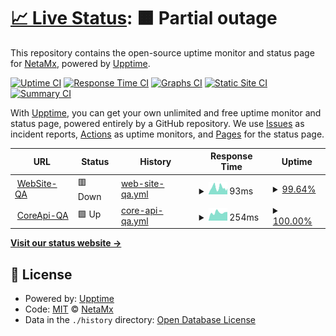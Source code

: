 # [📈 Live Status](https://NetaMx.github.io/upptime-qa): <!--live status--> **🟧 Partial outage**

This repository contains the open-source uptime monitor and status page for [NetaMx](https://neta.mx/), powered by [Upptime](https://github.com/upptime/upptime).

[![Uptime CI](https://github.com/NetaMx/upptime-qa/workflows/Uptime%20CI/badge.svg)](https://github.com/NetaMx/upptime-qa/actions?query=workflow%3A%22Uptime+CI%22)
[![Response Time CI](https://github.com/NetaMx/upptime-qa/workflows/Response%20Time%20CI/badge.svg)](https://github.com/NetaMx/upptime-qa/actions?query=workflow%3A%22Response+Time+CI%22)
[![Graphs CI](https://github.com/NetaMx/upptime-qa/workflows/Graphs%20CI/badge.svg)](https://github.com/NetaMx/upptime-qa/actions?query=workflow%3A%22Graphs+CI%22)
[![Static Site CI](https://github.com/NetaMx/upptime-qa/workflows/Static%20Site%20CI/badge.svg)](https://github.com/NetaMx/upptime-qa/actions?query=workflow%3A%22Static+Site+CI%22)
[![Summary CI](https://github.com/NetaMx/upptime-qa/workflows/Summary%20CI/badge.svg)](https://github.com/NetaMx/upptime-qa/actions?query=workflow%3A%22Summary+CI%22)

With [Upptime](https://upptime.js.org), you can get your own unlimited and free uptime monitor and status page, powered entirely by a GitHub repository. We use [Issues](https://github.com/NetaMx/upptime-qa/issues) as incident reports, [Actions](https://github.com/NetaMx/upptime-qa/actions) as uptime monitors, and [Pages](https://NetaMx.github.io/upptime-qa) for the status page.

<!--start: status pages-->
<!-- This summary is generated by Upptime (https://github.com/upptime/upptime) -->
<!-- Do not edit this manually, your changes will be overwritten -->
<!-- prettier-ignore -->
| URL | Status | History | Response Time | Uptime |
| --- | ------ | ------- | ------------- | ------ |
| <img alt="" src="https://favicons.githubusercontent.com/18.116.153.81" height="13"> [WebSite-QA](http://18.116.153.81:5000/) | 🟥 Down | [web-site-qa.yml](https://github.com/NetaMx/upptime-qa/commits/HEAD/history/web-site-qa.yml) | <details><summary><img alt="Response time graph" src="./graphs/web-site-qa/response-time-week.png" height="20"> 93ms</summary><br><a href="https://qa.status.ops.neta.mx/history/web-site-qa"><img alt="Response time 73" src="https://img.shields.io/endpoint?url=https%3A%2F%2Fraw.githubusercontent.com%2FNetaMx%2Fupptime-qa%2FHEAD%2Fapi%2Fweb-site-qa%2Fresponse-time.json"></a><br><a href="https://qa.status.ops.neta.mx/history/web-site-qa"><img alt="24-hour response time 111" src="https://img.shields.io/endpoint?url=https%3A%2F%2Fraw.githubusercontent.com%2FNetaMx%2Fupptime-qa%2FHEAD%2Fapi%2Fweb-site-qa%2Fresponse-time-day.json"></a><br><a href="https://qa.status.ops.neta.mx/history/web-site-qa"><img alt="7-day response time 93" src="https://img.shields.io/endpoint?url=https%3A%2F%2Fraw.githubusercontent.com%2FNetaMx%2Fupptime-qa%2FHEAD%2Fapi%2Fweb-site-qa%2Fresponse-time-week.json"></a><br><a href="https://qa.status.ops.neta.mx/history/web-site-qa"><img alt="30-day response time 77" src="https://img.shields.io/endpoint?url=https%3A%2F%2Fraw.githubusercontent.com%2FNetaMx%2Fupptime-qa%2FHEAD%2Fapi%2Fweb-site-qa%2Fresponse-time-month.json"></a><br><a href="https://qa.status.ops.neta.mx/history/web-site-qa"><img alt="1-year response time 73" src="https://img.shields.io/endpoint?url=https%3A%2F%2Fraw.githubusercontent.com%2FNetaMx%2Fupptime-qa%2FHEAD%2Fapi%2Fweb-site-qa%2Fresponse-time-year.json"></a></details> | <details><summary><a href="https://qa.status.ops.neta.mx/history/web-site-qa">99.64%</a></summary><a href="https://qa.status.ops.neta.mx/history/web-site-qa"><img alt="All-time uptime 97.94%" src="https://img.shields.io/endpoint?url=https%3A%2F%2Fraw.githubusercontent.com%2FNetaMx%2Fupptime-qa%2FHEAD%2Fapi%2Fweb-site-qa%2Fuptime.json"></a><br><a href="https://qa.status.ops.neta.mx/history/web-site-qa"><img alt="24-hour uptime 98.70%" src="https://img.shields.io/endpoint?url=https%3A%2F%2Fraw.githubusercontent.com%2FNetaMx%2Fupptime-qa%2FHEAD%2Fapi%2Fweb-site-qa%2Fuptime-day.json"></a><br><a href="https://qa.status.ops.neta.mx/history/web-site-qa"><img alt="7-day uptime 99.64%" src="https://img.shields.io/endpoint?url=https%3A%2F%2Fraw.githubusercontent.com%2FNetaMx%2Fupptime-qa%2FHEAD%2Fapi%2Fweb-site-qa%2Fuptime-week.json"></a><br><a href="https://qa.status.ops.neta.mx/history/web-site-qa"><img alt="30-day uptime 97.66%" src="https://img.shields.io/endpoint?url=https%3A%2F%2Fraw.githubusercontent.com%2FNetaMx%2Fupptime-qa%2FHEAD%2Fapi%2Fweb-site-qa%2Fuptime-month.json"></a><br><a href="https://qa.status.ops.neta.mx/history/web-site-qa"><img alt="1-year uptime 97.94%" src="https://img.shields.io/endpoint?url=https%3A%2F%2Fraw.githubusercontent.com%2FNetaMx%2Fupptime-qa%2FHEAD%2Fapi%2Fweb-site-qa%2Fuptime-year.json"></a></details>
| <img alt="" src="https://favicons.githubusercontent.com/coreapi-qa.netamx.app" height="13"> [CoreApi-QA](https://coreapi-qa.netamx.app:3000/api-docs/#) | 🟩 Up | [core-api-qa.yml](https://github.com/NetaMx/upptime-qa/commits/HEAD/history/core-api-qa.yml) | <details><summary><img alt="Response time graph" src="./graphs/core-api-qa/response-time-week.png" height="20"> 254ms</summary><br><a href="https://qa.status.ops.neta.mx/history/core-api-qa"><img alt="Response time 248" src="https://img.shields.io/endpoint?url=https%3A%2F%2Fraw.githubusercontent.com%2FNetaMx%2Fupptime-qa%2FHEAD%2Fapi%2Fcore-api-qa%2Fresponse-time.json"></a><br><a href="https://qa.status.ops.neta.mx/history/core-api-qa"><img alt="24-hour response time 273" src="https://img.shields.io/endpoint?url=https%3A%2F%2Fraw.githubusercontent.com%2FNetaMx%2Fupptime-qa%2FHEAD%2Fapi%2Fcore-api-qa%2Fresponse-time-day.json"></a><br><a href="https://qa.status.ops.neta.mx/history/core-api-qa"><img alt="7-day response time 254" src="https://img.shields.io/endpoint?url=https%3A%2F%2Fraw.githubusercontent.com%2FNetaMx%2Fupptime-qa%2FHEAD%2Fapi%2Fcore-api-qa%2Fresponse-time-week.json"></a><br><a href="https://qa.status.ops.neta.mx/history/core-api-qa"><img alt="30-day response time 251" src="https://img.shields.io/endpoint?url=https%3A%2F%2Fraw.githubusercontent.com%2FNetaMx%2Fupptime-qa%2FHEAD%2Fapi%2Fcore-api-qa%2Fresponse-time-month.json"></a><br><a href="https://qa.status.ops.neta.mx/history/core-api-qa"><img alt="1-year response time 248" src="https://img.shields.io/endpoint?url=https%3A%2F%2Fraw.githubusercontent.com%2FNetaMx%2Fupptime-qa%2FHEAD%2Fapi%2Fcore-api-qa%2Fresponse-time-year.json"></a></details> | <details><summary><a href="https://qa.status.ops.neta.mx/history/core-api-qa">100.00%</a></summary><a href="https://qa.status.ops.neta.mx/history/core-api-qa"><img alt="All-time uptime 99.88%" src="https://img.shields.io/endpoint?url=https%3A%2F%2Fraw.githubusercontent.com%2FNetaMx%2Fupptime-qa%2FHEAD%2Fapi%2Fcore-api-qa%2Fuptime.json"></a><br><a href="https://qa.status.ops.neta.mx/history/core-api-qa"><img alt="24-hour uptime 100.00%" src="https://img.shields.io/endpoint?url=https%3A%2F%2Fraw.githubusercontent.com%2FNetaMx%2Fupptime-qa%2FHEAD%2Fapi%2Fcore-api-qa%2Fuptime-day.json"></a><br><a href="https://qa.status.ops.neta.mx/history/core-api-qa"><img alt="7-day uptime 100.00%" src="https://img.shields.io/endpoint?url=https%3A%2F%2Fraw.githubusercontent.com%2FNetaMx%2Fupptime-qa%2FHEAD%2Fapi%2Fcore-api-qa%2Fuptime-week.json"></a><br><a href="https://qa.status.ops.neta.mx/history/core-api-qa"><img alt="30-day uptime 99.81%" src="https://img.shields.io/endpoint?url=https%3A%2F%2Fraw.githubusercontent.com%2FNetaMx%2Fupptime-qa%2FHEAD%2Fapi%2Fcore-api-qa%2Fuptime-month.json"></a><br><a href="https://qa.status.ops.neta.mx/history/core-api-qa"><img alt="1-year uptime 99.88%" src="https://img.shields.io/endpoint?url=https%3A%2F%2Fraw.githubusercontent.com%2FNetaMx%2Fupptime-qa%2FHEAD%2Fapi%2Fcore-api-qa%2Fuptime-year.json"></a></details>

<!--end: status pages-->

[**Visit our status website →**](https://NetaMx.github.io/upptime-qa)

## 📄 License

- Powered by: [Upptime](https://github.com/upptime/upptime)
- Code: [MIT](./LICENSE) © [NetaMx](https://neta.mx/)
- Data in the `./history` directory: [Open Database License](https://opendatacommons.org/licenses/odbl/1-0/)
